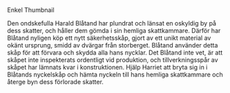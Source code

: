 Enkel
Thumbnail

Den ondskefulla Harald Blåtand har plundrat och länsat en oskyldig by på dess skatter, och håller dem gömda i sin hemliga skattkammare. Därför har Blåtand nyligen köp ett nytt säkerhetsskåp, gjort av ett unikt material av okänt ursprung, smidd av dvärgar från storberget. Blåtand använder detta skåp för att förvara och skydda alla hans nycklar. Det Blåtand inte vet, är att skåpet inte inspekterats ordentligt vid produktion, och tillverkningsspår av skåpet har lämnats kvar i konstruktionen. Hjälp Harriet att bryta sig in i Blåtands nyckelskåp och hämta nyckeln till hans hemliga skattkammare och återge byn dess förlorade skatter.
